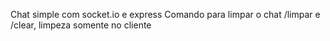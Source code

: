 Chat simple com socket.io e express
Comando para limpar o chat /limpar e /clear, limpeza somente no cliente